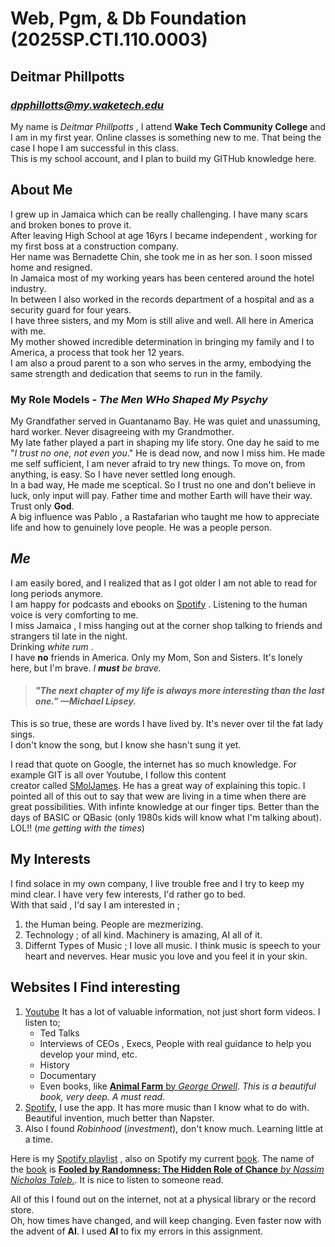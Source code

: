 # Web, Pgm, & Db Foundation (2025SP.CTI.110.0003)
## Deitmar Phillpotts   
### *[dpphillotts@my.waketech.edu](dpphillotts@my.waketech.edu)*

My name is *Deitmar Phillpotts* , I attend **Wake Tech Community College** and I am in my first year.  Online classes is something new to me. That being the case I hope I am successful in this class.  
This is my school account, and I plan to build my GITHub knowledge here.

## About Me

 I grew up in Jamaica which can be really challenging.  I have many scars and broken bones to prove it.  
After leaving High School at age 16yrs I became independent , working for my first boss at a construction company.  
Her name was Bernadette Chin, she took me in as her son. I soon missed home and resigned.  
 In Jamaica most of my working years has been centered around the hotel industry.   
In between I also worked in the records department of a hospital and as a security guard for four years.  
I have three sisters, and my Mom is still alive and well. All here in America with me.  
My mother showed incredible determination in bringing my family and I to America, a process that took her 12 years.  
I am also a proud parent to a son who serves in the army, embodying the same strength and dedication that seems to run in the family.  

 ### My Role Models - *The Men WHo Shaped My Psychy*
 
 My Grandfather served in Guantanamo Bay. He was quiet and unassuming, hard worker. Never disagreeing with my Grandmother.   
My late father played a part in shaping my life story. One day he said to me "*I trust no one, not even you*." He is dead now, and now I miss him.
He made me self sufficient, I am never afraid to try new things. To move on, from anything, is easy. So I have never settled long enough.  
In a bad way, He made me sceptical. So I trust no one and don't believe in luck, only input will pay. Father time and mother Earth will have their way.  Trust only **God**.  
A big influence was Pablo , a Rastafarian who taught me how to appreciate life and how to genuinely love people. He was a people person.

## *Me*

 I am easily bored, and I realized that as I got older I am not able to read for long periods anymore.   
I am happy for podcasts and ebooks on [Spotify](www.spotify.com) . Listening to the human voice is very comforting to me.  
I miss Jamaica , I miss hanging out at the corner shop talking to friends and strangers til late in the night.  
Drinking *white rum* .  
I have **no** friends in America. Only my Mom, Son and Sisters. It's lonely here, but I'm brave. *I **must** be brave.*

  > #### *"The next chapter of my life is always more interesting than the last one.” —Michael Lipsey.*


 This is so true, these are words I have lived by. It's never over til the fat lady sings.  
 I don't know the song, but I know she hasn't sung it yet.  

I read that quote on Google, the internet has so much knowledge. For example GIT is all over Youtube, I follow this content   
creator called [SMolJames](https://www.youtube.com/watch?v=Eb3lOiukwAQ). He has a great way of explaining this topic.
I pointed all of this out to say that wew are living in a time when there are great possibilities. With infinte knowledge at our finger tips.
Better than the days of BASIC or QBasic (only 1980s kids will know what I'm talking about).
LOL!! (*me getting with the times*)

 ## My Interests
    
 I find solace in my own company, I live trouble free and I try to keep my mind clear. I have very few interests, I'd rather go to bed.  
With that said , I'd say I am interested in ;
  1. the Human being. People are mezmerizing.
  2. Technology ; of all kind. Machinery is amazing, AI all of it.
  3. Differnt Types of Music ; I love all music. I think music is speech to your heart and neverves. Hear music you love and you feel it in your skin.

## Websites I Find interesting
  
  1. [Youtube](www.youtube.com) It has a lot of valuable information, not just short form videos. I listen to;  
       * Ted Talks
       * Interviews of CEOs , Execs, People with real guidance to help you develop your mind, etc.
       * History
       * Documentary
       * Even books, like [**Animal Farm** by *George Orwell*](https://www.youtube.com/watch?v=kc78arfcmRo&t=4233s). *This is a beautiful book, very deep. A must read.*
   2. [Spotify](www.spotify.com), I use the app. It has more music than I know what to do with. Beautiful invention, much better than Napster.
   3. Also I found *Robinhood* (*investment*), don't know much. Learning little at a time. 
 
 Here is my [Spotify playlist] , also on Spotify my current [book]. The name of the [book] is [**Fooled by Randomness: The Hidden Role of Chance** *by Nassim Nicholas Taleb*.][book]. It is nice to listen to someone read.
   
 All of this I found out on the internet, not at a physical library or the record store.  
 Oh, how times have changed, and will keep changing. Even faster now with the advent of **AI**. I used **AI** to fix my errors in this assignment.
 
 
 [book]:https://open.spotify.com/show/5Ec2WyIHNBicwaQpgbCrcx?si=yPQVlX4xRWWqOS_-fB-rBw
 
 [Spotify playlist]:https://nam02.safelinks.protection.outlook.com/?url=https%3A%2F%2Fopen.spotify.com%2Fplaylist%2F37i9dQZF1E4q2ZCpznE62A%3Fsi%3D-pVV3nNxRYaUMNiReaMW5Q%26pi%3Du-K0gAeP04S4u7&data=05%7C02%7Cdpphillpotts%40my.waketech.edu%7C1627d5d4bd3d4cbaa1ff08dd3b8755a7%7C16cc8ad984fe481db9b048e7758c41aa%7C0%7C0%7C638732174649794771%7CUnknown%7CTWFpbGZsb3d8eyJFbXB0eU1hcGkiOnRydWUsIlYiOiIwLjAuMDAwMCIsIlAiOiJXaW4zMiIsIkFOIjoiTWFpbCIsIldUIjoyfQ%3D%3D%7C0%7C%7C%7C&sdata=rjzDc3ql%2B4KjSRKEEWDb7jV4rAbLGB7eh%2Ba6stipmLI%3D&reserved=0
 
